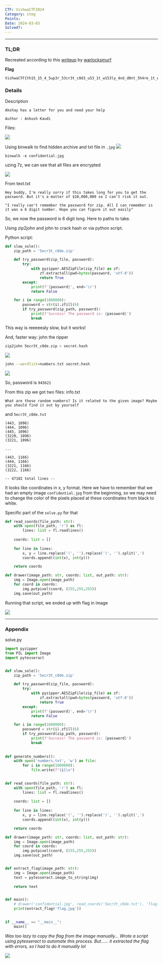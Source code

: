 ```yaml
---
CTF: VishwaCTF2024
Category: steg
Points: 
Date: 2024-03-03
Solved?:
---
```

----
### TL;DR

Recreated according to this [writeup](https://github.com/warlocksmurf/onlinectf-writeups/blob/main/VishwaCTF24/steganography.md#task-3-secret-code) by [warlocksmurf](https://github.com/warlocksmurf)
 
**Flag**

```
VishwaCTF{th15_15_4_5up3r_53cr3t_c0d3_u53_1t_w153ly_4nd_d0nt_5h4re_1t_w1th_4ny0ne}
```


### Details

Description
```
Akshay has a letter for you and need your help

Author : Ankush Kaudi
```

Files:

![](assets/files.png)

Using binwalk to find hidden archive and txt file in `.jpg` 
![](assets/binwalk.png)

```
binwalk -e confidential.jpg
```

uzing 7z, we can see that all files are encrypted

![](assets/archive-ls.png)

From text.txt 
```
Hey buddy, I'm really sorry if this takes long for you to get the password. But it's a matter of $10,000,000 so I can't risk it out.

"I really can't remember the password for zip. All I can remember is it was a 6 digit number. Hope you can figure it out easily"
```

So, we now the password is 6 digit long. Here to paths to take.

Using zip2john and john to crack hash or via python script.

Python script: 
```python
def slow_sole():
    zip_path = '5ecr3t_c0de.zip'

    def try_password(zip_file, password):
        try:
            with pyzipper.AESZipFile(zip_file) as zf:
                zf.extractall(pwd=bytes(password, 'utf-8'))
                return True
        except:
            print(f'{password}', end='\r')
            return False

    for i in range(1000000):
        password = str(i).zfill(6)
        if try_password(zip_path, password):
            print(f'Success! The password is: {password}')
            break
```
This way is reeeeealy slow, but it works!


And, faster way: john the ripper
```bash
zip2john 5ecr3t_c0de.zip > secret.hash
```

![](assets/john-1.png)

```bash
john --wordlist=numbers.txt secret.hash
```

![](assets/john-2.png)

So, password is `945621`

From this zip we got two files: info.txt
```
What are these random numbers? Is it related to the given image? Maybe you should find it out by yourself
```

and `5ecr3t_c0de.txt`
```
(443, 1096)
(444, 1096)
(445, 1096)
(3220, 1096)
(3221, 1096)

...

(443, 1166)
(444, 1166)
(3221, 1166)
(3222, 1166)

-- 47102 total lines --
```

It looks like coordinates in x, y format. Here we have to remember that we had an empty image `confidential.jpg` from the beginning, so we may need to change the color of the pixels placed at these coordinates from black to white.

Specific part of the `solve.py` for that
```python
def read_coords(file_path: str):
    with open(file_path, 'r') as fl:
        lines: list = fl.readlines()
    
    coords: list = []
     
    for line in lines:
        x, y = line.replace('(', '').replace(')', '').split(',') 
        coords.append((int(x), int(y)))

    return coords

def drawer(image_path: str, coords: list, out_path: str):
    img = Image.open(image_path)
    for coord in coords: 
        img.putpixel(coord, (255,255,255))
    img.save(out_path)
```

Running that script, we ended up with flag in image

![](assets/flag.png)

---
### Appendix

solve.py
```python
import pyzipper
from PIL import Image
import pytesseract


def slow_sole():
    zip_path = '5ecr3t_c0de.zip'

    def try_password(zip_file, password):
        try:
            with pyzipper.AESZipFile(zip_file) as zf:
                zf.extractall(pwd=bytes(password, 'utf-8'))
                return True
        except:
            print(f'{password}', end='\r')
            return False

    for i in range(1000000):
        password = str(i).zfill(6)
        if try_password(zip_path, password):
            print(f'Success! The password is: {password}')
            break
    
    
def generate_numbers():
    with open('numbers.txt', 'w') as file:
        for i in range(1000000):
            file.write(f"{i}\n")
    

def read_coords(file_path: str):
    with open(file_path, 'r') as fl:
        lines: list = fl.readlines()
    
    coords: list = []
     
    for line in lines:
        x, y = line.replace('(', '').replace(')', '').split(',') 
        coords.append((int(x), int(y)))

    return coords

def drawer(image_path: str, coords: list, out_path: str):
    img = Image.open(image_path)
    for coord in coords: 
        img.putpixel(coord, (255,255,255))
    img.save(out_path)


def extract_flag(image_path: str):
    img = Image.open(image_path)
    text = pytesseract.image_to_string(img)
    
    return text


def main():
    # drawer('confidential.jpg', read_coords('5ecr3t_c0de.txt'), 'flag.jpg')
    print(extract_flag('flag.jpg'))
    

if __name__ == "__main__":
    main()

```

*Was too lazy to copy the flag from the image manually... Wrote a script using pytesseract to automate this process. But...... it extracted the flag with errors, so I had to do it manually lol*

![](assets/meme.png)